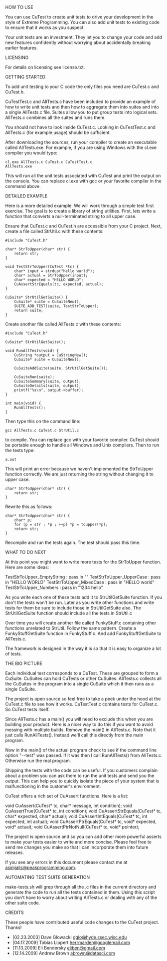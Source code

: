HOW TO USE

You can use CuTest to create unit tests to drive your development
in the style of Extreme Programming. You can also add unit tests to
existing code to ensure that it works as you suspect.

Your unit tests are an investment. They let you to change your
code and add new features confidently without worrying about
accidentally breaking earlier features.


LICENSING

For details on licensing see license.txt.


GETTING STARTED

To add unit testing to your C code the only files you need are
CuTest.c and CuTest.h. 

CuTestTest.c and AllTests.c have been included to provide an
example of how to write unit tests and then how to aggregate them
into suites and into a single AllTests.c file. Suites allow you
to put group tests into logical sets. AllTests.c combines all the
suites and runs them. 

You should not have to look inside CuTest.c. Looking in
CuTestTest.c and AllTests.c (for example usage) should be
sufficient. 

After downloading the sources, run your compiler to create an
executable called AllTests.exe. For example, if you are using
Windows with the cl.exe compiler you would type: 

    cl.exe AllTests.c CuTest.c CuTestTest.c
    AllTests.exe

This will run all the unit tests associated with CuTest and print
the output on the console. You can replace cl.exe with gcc or
your favorite compiler in the command above.


DETAILED EXAMPLE

Here is a more detailed example. We will work through a simple
test first exercise. The goal is to create a library of string
utilities. First, lets write a function that converts a
null-terminated string to all upper case.

Ensure that CuTest.c and CuTest.h are accessible from your C
project. Next, create a file called StrUtil.c with these
contents:

    #include "CuTest.h"
    
    char* StrToUpper(char* str) {
        return str;
    }
    
    void TestStrToUpper(CuTest *tc) {
        char* input = strdup("hello world");
        char* actual = StrToUpper(input);
        char* expected = "HELLO WORLD";
        CuAssertStrEquals(tc, expected, actual);
    }
   
    CuSuite* StrUtilGetSuite() {
        CuSuite* suite = CuSuiteNew();
        SUITE_ADD_TEST(suite, TestStrToUpper);
        return suite;
    }
    
Create another file called AllTests.c with these contents:

    #include "CuTest.h"
    
    CuSuite* StrUtilGetSuite();
    
    void RunAllTests(void) {
        CuString *output = CuStringNew();
        CuSuite* suite = CuSuiteNew();
        
        CuSuiteAddSuite(suite, StrUtilGetSuite());
    
        CuSuiteRun(suite);
        CuSuiteSummary(suite, output);
        CuSuiteDetails(suite, output);
        printf("%s\n", output->buffer);
    }
    
    int main(void) {
        RunAllTests();
    }

Then type this on the command line:

    gcc AllTests.c CuTest.c StrUtil.c

to compile. You can replace gcc with your favorite compiler.
CuTest should be portable enough to handle all Windows and Unix
compilers. Then to run the tests type:

    a.out

This will print an error because we haven't implemented the
StrToUpper function correctly. We are just returning the string
without changing it to upper case. 

    char* StrToUpper(char* str) {
        return str;
    }

Rewrite this as follows:

    char* StrToUpper(char* str) {
        char* p;
        for (p = str ; *p ; ++p) *p = toupper(*p);
        return str;
    }

Recompile and run the tests again. The test should pass this
time.


WHAT TO DO NEXT

At this point you might want to write more tests for the
StrToUpper function. Here are some ideas:

TestStrToUpper_EmptyString :  pass in ""
TestStrToUpper_UpperCase   :  pass in "HELLO WORLD"
TestStrToUpper_MixedCase   :  pass in "HELLO world"
TestStrToUpper_Numbers     :  pass in "1234 hello"

As you write each one of these tests add it to StrUtilGetSuite
function. If you don't the tests won't be run. Later as you write
other functions and write tests for them be sure to include those
in StrUtilGetSuite also. The StrUtilGetSuite function should
include all the tests in StrUtil.c

Over time you will create another file called FunkyStuff.c
containing other functions unrelated to StrUtil. Follow the same
pattern. Create a FunkyStuffGetSuite function in FunkyStuff.c.
And add FunkyStuffGetSuite to AllTests.c.

The framework is designed in the way it is so that it is easy to
organize a lot of tests.

THE BIG PICTURE

Each individual test corresponds to a CuTest. These are grouped
to form a CuSuite. CuSuites can hold CuTests or other CuSuites.
AllTests.c collects all the CuSuites in the program into a single
CuSuite which it then runs as a single CuSuite.

The project is open source so feel free to take a peek under the
hood at the CuTest.c file to see how it works. CuTestTest.c
contains tests for CuTest.c. So CuTest tests itself.

Since AllTests.c has a main() you will need to exclude this when
you are building your product. Here is a nicer way to do this if
you want to avoid messing with multiple builds. Remove the main()
in AllTests.c. Note that it just calls RunAllTests(). Instead
we'll call this directly from the main program.

Now in the main() of the actual program check to see if the
command line option "--test" was passed. If it was then I call
RunAllTests() from AllTests.c. Otherwise run the real program.

Shipping the tests with the code can be useful. If you customers
complain about a problem you can ask them to run the unit tests
and send you the output. This can help you to quickly isolate the
piece of your system that is malfunctioning in the customer's
environment. 

CuTest offers a rich set of CuAssert functions. Here is a list:

void CuAssert(CuTest* tc, char* message, int condition);
void CuAssertTrue(CuTest* tc, int condition);
void CuAssertStrEquals(CuTest* tc, char* expected, char* actual);
void CuAssertIntEquals(CuTest* tc, int expected, int actual);
void CuAssertPtrEquals(CuTest* tc, void* expected, void* actual);
void CuAssertPtrNotNull(CuTest* tc, void* pointer);

The project is open source and so you can add other more powerful
asserts to make your tests easier to write and more concise.
Please feel free to send me changes you make so that I can
incorporate them into future releases.

If you see any errors in this document please contact me at
asimjalis@peakprogramming.com.


AUTOMATING TEST SUITE GENERATION

make-tests.sh will grep through all the .c files in the current
directory and generate the code to run all the tests contained in
them. Using this script you don't have to worry about writing
AllTests.c or dealing with any of the other suite code.


CREDITS

These people have contributed useful code changes to the CuTest project.
Thanks!

- [02.23.2003] Dave Glowacki <dglo@hyde.ssec.wisc.edu>
- [04.17.2009] Tobias Lippert <herrmarder@googlemail.com>
- [11.13.2009] Eli Bendersky <eliben@gmail.com>
- [12.14.2009] Andrew Brown <abrown@datasci.com>
